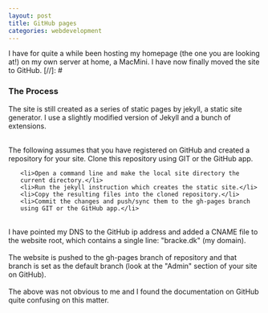 ```yaml
---
layout: post
title: GitHub pages
categories: webdevelopment
---
```

I have for quite a while been hosting my homepage (the one you are looking at!) on my own server at home, a MacMini. I have now finally moved the site to GitHub.
[//]: #

<h3>The Process</h3>
The site is still created as a series of static pages by jekyll, a static site generator. I use a slightly modified version of Jekyll and a bunch of extensions.<br><br>


The following assumes that you have registered on GitHub and created a repository for your site. Clone this repository using GIT or the GitHub app.
<ul>

    <li>Open a command line and make the local site directory the current directory.</li>
    <li>Run the jekyll instruction which creates the static site.</li>
    <li>Copy the resulting files into the cloned repository.</li>
    <li>Commit the changes and push/sync them to the gh-pages branch using GIT or the GitHub app.</li>

</ul>
<br>
I have pointed my DNS to the GitHub ip address and added a CNAME file to the website root, which contains a single line: "bracke.dk" (my domain).<br><br>
The website is pushed to the gh-pages branch of repository and that branch is set as the default branch (look at the "Admin" section of your site on GitHub).
<br><br>
The above was not obvious to me and I found the documentation on GitHub quite confusing on this matter.
<br><br>